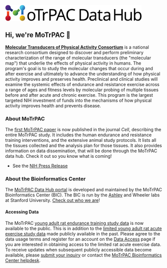 ![MoTrPAC Logo](profile/motrpac_data_hub.png)

## Hi, we're MoTrPAC 👋

[**Molecular Transducers of Physical Activity Consortium**](https://motrpac.org) is a national research consortium designed to discover and perform preliminary characterization of the range of molecular transducers (the "molecular map") that underlie the effects of physical activity in humans. The program's goal is to study the molecular changes that occur during and after exercise and ultimately to advance the understanding of how physical activity improves and preserves health. Preclinical and clinical studies will examine the systemic effects of endurance and resistance exercise across a range of ages and fitness levels by molecular probing of multiple tissues before and after acute and chronic exercise. This program is the largest targeted NIH investment of funds into the mechanisms of how physical activity improves health and prevents disease.

### About MoTrPAC

The [first MoTrPAC paper](https://www.cell.com/cell/fulltext/S0092-8674(20)30691-7) is now published in the journal _Cell_, describing the entire MoTrPAC study. It includes the human endurance and resistance training interventions, and the extensive animal study protocols. It lists all the tissues collected and the analysis plan for those tissues. It also provides information on data dissemination, that will be done through the MoTrPAC data hub. Check it out so you know what is coming!

- See the [NIH Press Release](https://www.nih.gov/news-events/news-releases/nih-funded-study-recruit-thousands-participants-reveal-exercise-impact-molecular-level)

### About the Bioinformatics Center

The [MoTrPAC Data Hub portal](https://motrpac-data.org) is developed and maintained by the MoTrPAC Bioinformatics Center (BIC). The BIC is run by the [Ashley](https://ashleylab.stanford.edu/about-us) and Wheeler labs at Stanford University. [Check out who we are](https://motrpac-data.org/team)!

#### Accessing Data

The MoTrPAC [young adult rat endurance training study data](https://motrpac-data.org/data-download) is now available to the public. This is in addition to the [limited young adult rat acute exercise study data](https://motrpac-data.org/data-access) made publicly available in the past. Please agree to the data usage terms and register for an account on the [Data Access](https://motrpac-data.org/data-access) page if you are interested in obtaining access to the limited rat acute exercise data. To receive updates when subsequent publicly accessible data become available, please [submit your inquiry](https://motrpac-data.org/contact) or contact the [MoTrPAC Bioinformatics Center helpdesk](mailto:motrpac-helpdesk@lists.stanford.edu).
